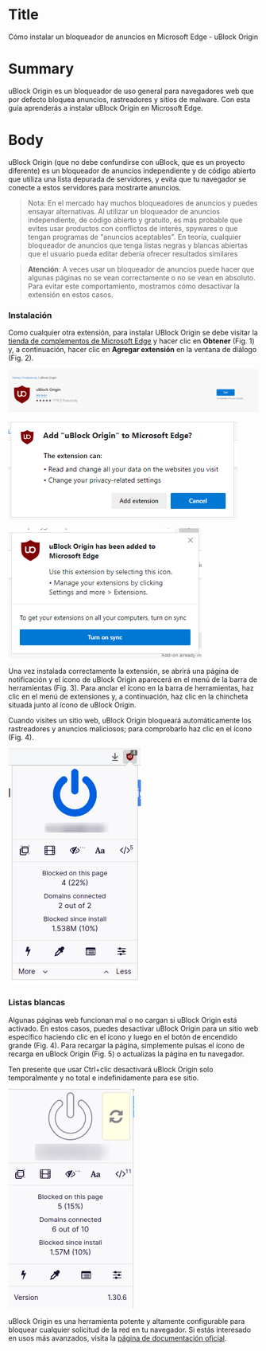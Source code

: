# Title  #
Cómo instalar un bloqueador de anuncios en Microsoft Edge - uBlock Origin

# Summary #
uBlock Origin es un bloqueador de uso general para navegadores web que por defecto bloquea anuncios, rastreadores y sitios de malware. Con esta guía aprenderás a instalar uBlock Origin en Microsoft Edge.

# Body #
uBlock Origin (que no debe confundirse con uBlock, que es un proyecto diferente) es un bloqueador de anuncios independiente y de código abierto que utiliza una lista depurada de servidores, y evita que tu navegador se conecte a estos servidores para mostrarte anuncios. 

> Nota: En el mercado hay muchos bloqueadores de anuncios y puedes ensayar alternativas. Al utilizar un bloqueador de anuncios independiente, de código abierto y gratuito, es más probable que evites usar productos con conflictos de interés, spywares o que tengan programas de "anuncios aceptables". En teoría, cualquier bloqueador de anuncios que tenga listas negras y blancas abiertas que el usuario pueda editar debería ofrecer resultados similares 

> **Atención**: A veces usar un bloqueador de anuncios puede hacer que algunas páginas no se vean correctamente o no se vean en absoluto. Para evitar este comportamiento, mostramos cómo desactivar la extensión en estos casos.

### Instalación ###
Como cualquier otra extensión, para instalar UBlock Origin se debe visitar la [tienda de complementos de Microsoft Edge][1] y hacer clic en **Obtener** (Fig. 1) y, a continuación, hacer clic en **Agregar extensión** en la ventana de diálogo (Fig. 2).

![Fig. 1: Descargar uBlock Origin: Obtener (*Get*)](../../images/Edge/ublock-add.png?raw=true)

![Fig. 2: Agregar uBlock Origin a Edge: Agregar extensión (*Add extension*)](../../images/Edge/ublock-prompt.png?raw=true)

![Fig. 3: Notificación de instalación exitosa](../../images/Edge/ublock-notify.png?raw=true)

Una vez instalada correctamente la extensión, se abrirá una página de notificación y el ícono de uBlock Origin aparecerá en el menú de la barra de herramientas (Fig. 3). Para anclar el ícono en la barra de herramientas, haz clic en el menú de extensiones y, a continuación, haz clic en la chincheta situada junto al ícono de uBlock Origin. 

Cuando visites un sitio web, uBlock Origin bloqueará automáticamente los rastreadores y anuncios maliciosos; para comprobarlo haz clic en el ícono (Fig. 4).

![Fig. 4: Interfaz emergente de uBlock Origin](../../images/Edge/ublock-test.png?raw=true)

### Listas blancas
Algunas páginas web funcionan mal o no cargan si uBlock Origin está activado. En estos casos, puedes desactivar uBlock Origin para un sitio web específico haciendo clic en el ícono y luego en el botón de encendido grande (Fig. 4). Para recargar la página, simplemente pulsas el ícono de recarga en uBlock Origin (Fig. 5) o actualizas la página en tu navegador.

Ten presente que usar Ctrl+clic desactivará uBlock Origin solo temporalmente y no total e indefinidamente para ese sitio.

![Fig. 5: Recargar la lista blanca de dominios de uBlock Origin](../../images/Edge/ublock-whitelist.png?raw=true)

uBlock Origin es una herramienta potente y altamente configurable para bloquear cualquier solicitud de la red en tu navegador. Si estás interesado en usos más avanzados, visita la [página de documentación oficial][2].

[1]: https://microsoftedge.microsoft.com/addons/detail/ublock-origin/odfafepnkmbhccpbejgmiehpchacaeak

[2]: https://github.com/gorhill/uBlock/wiki
